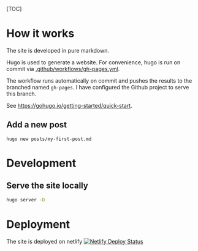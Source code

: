 [TOC]

# How it works
The site is developed in pure markdown.

Hugo is used to generate a website.
For convenience, hugo is run on commit via [.github/workflows/gh-pages.yml](.github/workflows/gh-pages.yml).

The workflow runs automatically on commit and pushes the results to the branched named `gh-pages`.
I have configured the Github project to serve this branch.


See https://gohugo.io/getting-started/quick-start.


## Add a new post
```
hugo new posts/my-first-post.md
```


# Development
## Serve the site locally
```bash
hugo server -D
```

# Deployment

The site is deployed on netlify
[![Netlify Deploy Status](https://api.netlify.com/api/v1/badges/ebb8f08b-5796-4ed7-b016-e23dcd8ed5d7/deploy-status)](https://app.netlify.com/sites/inspiring-chebakia-744b5a/deploys)

